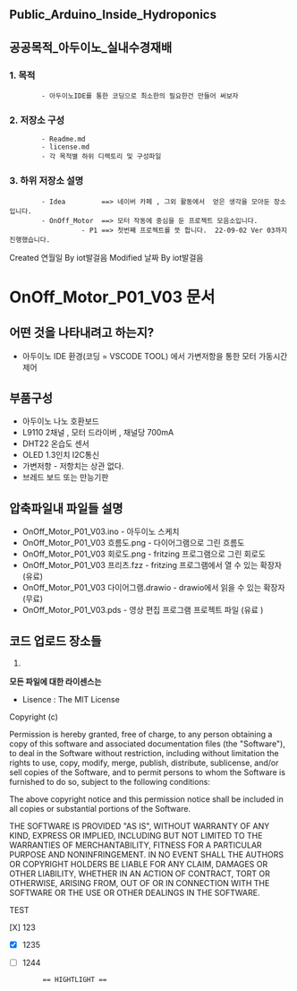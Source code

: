 ## Public_Arduino_Inside_Hydroponics
## 공공목적_아두이노_실내수경재배

### 1. 목적
            - 아두이노IDE를 통한 코딩으로 최소한의 필요한건 만들어 써보자
            
### 2. 저장소 구성
            - Readme.md
            - license.md
            - 각 목적별 하위 디렉토리 및 구성파일
            

### 3. 하위 저장소 설명 
            - Idea         ==> 네이버 카페 , 그외 활동에서  얻은 생각을 모아둔 장소입니다. 
            - OnOff_Motor  ==> 모터 작동에 중심을 둔 프로젝트 모음소입니다.
                      - P1 ==> 첫번째 프로젝트를 뜻 합니다.  22-09-02 Ver 03까지 진행했습니다.
            
Created 연월일
By iot발걸음
Modified 날짜
By iot발걸음

# OnOff_Motor_P01_V03 문서

## 어떤 것을 나타내려고 하는지?

- 아두이노 IDE 환경(코딩 = VSCODE TOOL) 에서 가변저항을 통한 모터 가동시간 제어

## 부품구성

- 아두이노 나노 호환보드
- L9110 2채널 , 모터 드라이버 , 채널당 700mA
- DHT22 온습도 센서
- OLED 1.3인치 I2C통신
- 가변저항 - 저항치는 상관 없다.
- 브레드 보드 또는 만능기판

## 압축파일내 파일들 설명

- OnOff_Motor_P01_V03.ino - 아두이노 스케치
- OnOff_Motor_P01_V03 흐름도.png - 다이어그램으로 그린 흐름도
- OnOff_Motor_P01_V03 회로도.png - fritzing 프로그램으로 그린 회로도
- OnOff_Motor_P01_V03 프리츠.fzz - fritzing 프로그램에서 열 수 있는 확장자(유료)
- OnOff_Motor_P01_V03 다이어그램.drawio - drawio에서 읽을 수 있는 확장자(무료)
- OnOff_Motor_P01_V03.pds - 영상 편집 프로그램 프로젝트 파일 (유료 )

## 코드 업로드 장소들
1.


**모든 파일에 대한 라이센스는**
-  Lisence : 
  The MIT License

Copyright (c) <year> <copyright holders>

Permission is hereby granted, free of charge, to any person obtaining a copy
of this software and associated documentation files (the "Software"), to deal
in the Software without restriction, including without limitation the rights
to use, copy, modify, merge, publish, distribute, sublicense, and/or sell
copies of the Software, and to permit persons to whom the Software is
furnished to do so, subject to the following conditions:

The above copyright notice and this permission notice shall be included in
all copies or substantial portions of the Software.

THE SOFTWARE IS PROVIDED "AS IS", WITHOUT WARRANTY OF ANY KIND, EXPRESS OR
IMPLIED, INCLUDING BUT NOT LIMITED TO THE WARRANTIES OF MERCHANTABILITY,
FITNESS FOR A PARTICULAR PURPOSE AND NONINFRINGEMENT. IN NO EVENT SHALL THE
AUTHORS OR COPYRIGHT HOLDERS BE LIABLE FOR ANY CLAIM, DAMAGES OR OTHER
LIABILITY, WHETHER IN AN ACTION OF CONTRACT, TORT OR OTHERWISE, ARISING FROM,
OUT OF OR IN CONNECTION WITH THE SOFTWARE OR THE USE OR OTHER DEALINGS IN
THE SOFTWARE.


TEST

[X] 123
- [X] 1235
- [ ]  1244
            
            == HIGHTLIGHT ==

